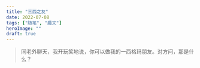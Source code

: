 ```yaml
---
title: "三西之友"
date: 2022-07-08
tags: ["随笔", "趣文"]
heroImage: ""
draft: true
---
```


> 同老外聊天，我开玩笑地说，你可以做我的一西格玛朋友。对方问，那是什么？



